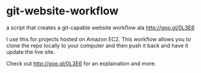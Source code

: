 git-website-workflow
====================

a script that creates a git-capable website workflow ala http://goo.gl/0L3E6

I use this for projects hosted on Amazon EC2. This workflow allows you to clone the repo locally to your computer and then push it back and have it update the live site.

Check out http://goo.gl/0L3E6 for an explaination and more.